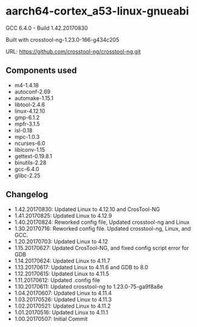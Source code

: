 # aarch64-cortex_a53-linux-gnueabi

GCC 6.4.0 - Build 1.42.20170830


Built with crosstool-ng-1.23.0-166-g434c205

URL: https://github.com/crosstool-ng/crosstool-ng.git

## Components used

- m4-1.4.18
- autoconf-2.69
- automake-1.15.1
- libtool-2.4.6
- linux-4.12.10
- gmp-6.1.2
- mpfr-3.1.5
- isl-0.18
- mpc-1.0.3
- ncurses-6.0
- libiconv-1.15
- gettext-0.19.8.1
- binutils-2.28
- gcc-6.4.0
- glibc-2.25

## Changelog

- 1.42.20170830: Updated Linux to 4.12.10 and CrosTool-NG
- 1.41.20170825: Updated Linux to 4.12.9
- 1.40.20170824: Reworked config file, Updated crosstool-ng and Linux
- 1.30.20170716: Reworked config file. Updated crosstool-ng, Linux, and GCC.
- 1.20.20170703: Updated Linux to 4.12
- 1.15.20170627: Updated CrosTool-NG, and fixed config script error for GDB
- 1.14.20170624: Updated Linux to 4.11.7
- 1.13.20170617: Updated Linux to 4.11.6 and GDB to 8.0
- 1.12.20170615: Updated Linux to 4.11.5
- 1.11.20170612: Updated .config file
- 1.10.20170611: Updated crosstool-ng to 1.23.0-75-ga9f8a8e
- 1.04.20170607: Updated Linux to 4.11.4
- 1.03.20170526: Updated Linux to 4.11.3
- 1.02.20170521: Updated Linux to 4.11.2
- 1.01.20170516: Updated Linux to 4.11.1
- 1.00.20170507: Initial Commit


